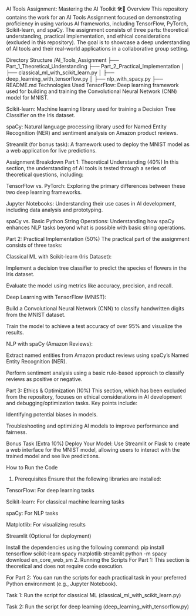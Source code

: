 AI Tools Assignment: Mastering the AI Toolkit 🛠️🧠
Overview
This repository contains the work for an AI Tools Assignment focused on demonstrating proficiency in using various AI frameworks, including TensorFlow, PyTorch, Scikit-learn, and spaCy. The assignment consists of three parts: theoretical understanding, practical implementation, and ethical considerations (excluded in this repository). The goal is to showcase a deep understanding of AI tools and their real-world applications in a collaborative group setting.

Directory Structure
/AI_Tools_Assignment
    ├── Part_1_Theoretical_Understanding
    ├── Part_2_Practical_Implementation
    │   ├── classical_ml_with_scikit_learn.py
    │   ├── deep_learning_with_tensorflow.py
    │   ├── nlp_with_spacy.py
    ├── README.md
Technologies Used
TensorFlow: Deep learning framework used for building and training the Convolutional Neural Network (CNN) model for MNIST.

Scikit-learn: Machine learning library used for training a Decision Tree Classifier on the Iris dataset.

spaCy: Natural language processing library used for Named Entity Recognition (NER) and sentiment analysis on Amazon product reviews.

Streamlit (for bonus task): A framework used to deploy the MNIST model as a web application for live predictions.

Assignment Breakdown
Part 1: Theoretical Understanding (40%)
In this section, the understanding of AI tools is tested through a series of theoretical questions, including:

TensorFlow vs. PyTorch: Exploring the primary differences between these two deep learning frameworks.

Jupyter Notebooks: Understanding their use cases in AI development, including data analysis and prototyping.

spaCy vs. Basic Python String Operations: Understanding how spaCy enhances NLP tasks beyond what is possible with basic string operations.

Part 2: Practical Implementation (50%)
The practical part of the assignment consists of three tasks:

Classical ML with Scikit-learn (Iris Dataset):

Implement a decision tree classifier to predict the species of flowers in the Iris dataset.

Evaluate the model using metrics like accuracy, precision, and recall.

Deep Learning with TensorFlow (MNIST):

Build a Convolutional Neural Network (CNN) to classify handwritten digits from the MNIST dataset.

Train the model to achieve a test accuracy of over 95% and visualize the results.

NLP with spaCy (Amazon Reviews):

Extract named entities from Amazon product reviews using spaCy’s Named Entity Recognition (NER).

Perform sentiment analysis using a basic rule-based approach to classify reviews as positive or negative.

Part 3: Ethics & Optimization (10%)
This section, which has been excluded from the repository, focuses on ethical considerations in AI development and debugging/optimization tasks. Key points include:

Identifying potential biases in models.

Troubleshooting and optimizing AI models to improve performance and fairness.

Bonus Task (Extra 10%)
Deploy Your Model: Use Streamlit or Flask to create a web interface for the MNIST model, allowing users to interact with the trained model and see live predictions.

How to Run the Code
1. Prerequisites
Ensure that the following libraries are installed:

TensorFlow: For deep learning tasks

Scikit-learn: For classical machine learning tasks

spaCy: For NLP tasks

Matplotlib: For visualizing results

Streamlit (Optional for deployment)

Install the dependencies using the following command:
pip install tensorflow scikit-learn spacy matplotlib streamlit
python -m spacy download en_core_web_sm
2. Running the Scripts
For Part 1: This section is theoretical and does not require code execution.

For Part 2: You can run the scripts for each practical task in your preferred Python environment (e.g., Jupyter Notebook).

Task 1: Run the script for classical ML (classical_ml_with_scikit_learn.py)

Task 2: Run the script for deep learning (deep_learning_with_tensorflow.py)

